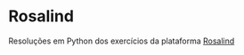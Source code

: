 # Rosalind
Resoluções em Python dos exercícios da plataforma [Rosalind](http://rosalind.info/problems/tree-view/)
